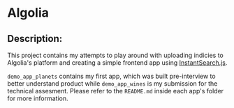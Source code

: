 # Algolia

## Description:
This project contains my attempts to play around with uploading indicies to Algolia's platform and creating a simple frontend app using [InstantSearch.js](https://www.algolia.com/doc/guides/building-search-ui/what-is-instantsearch/js/).

`demo_app_planets` contains my first app, which was built pre-interview to better understand product while `demo_app_wines` is my submission for the technical assesment. Please refer to the `README.md` inside each app's folder for more information.